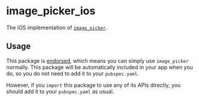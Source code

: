 # image\_picker\_ios

The iOS implementation of [`image_picker`][1].

## Usage

This package is [endorsed][2], which means you can simply use `image_picker`
normally. This package will be automatically included in your app when you do,
so you do not need to add it to your `pubspec.yaml`.

However, if you `import` this package to use any of its APIs directly, you
should add it to your `pubspec.yaml` as usual.

[1]: https://pub.dev/packages/image_picker
[2]: https://flutter.dev/docs/development/packages-and-plugins/developing-packages#endorsed-federated-plugin
